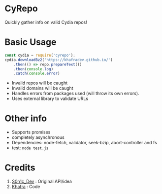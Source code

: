 # CyRepo

Quickly gather info on valid Cydia repos!

# Basic Usage
```js
const cydia = require('cyrepo');
cydia.downloadBz2('https://khafradev.github.io/')
    .then(() => repo.prepareText())
    .then(console.log)
    .catch(console.error)
```
- Invalid repos will be caught
- Invalid domains will be caught
- Handles errors from packages used (will throw its own errors).
- Uses external library to validate URLs

# Other info
- Supports promises
- completely asynchronous
- Dependencies: node-fetch, validator, seek-bzip, abort-controller and fs
- test: `node test.js`

# Credits
1. [S0n1c_Dev](https://twitter.com/S0n1c_Dev/) : Original API/idea
2. [Khafra](https://twitter.com/Tombs) : Code
